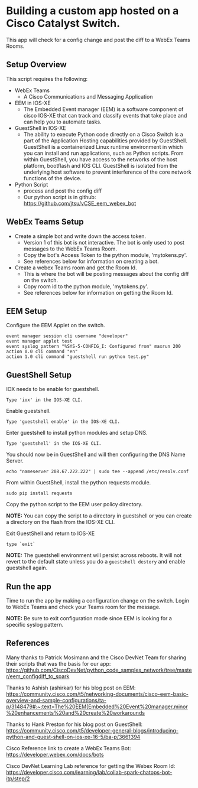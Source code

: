 # Building a custom app hosted on a Cisco Catalyst Switch.  
This app will check for a config change and post the diff to a WebEx Teams Rooms.

## Setup Overview
This script requires the following:
- WebEx Teams
  - A Cisco Communications and Messaging Application
- EEM in IOS-XE
  - The Embedded Event manager (EEM) is a software component of cisco IOS-XE that can track and classify events that take place and can help you to automate tasks.
- GuestShell in IOS-XE
  - The ability to execute Python code directly on a Cisco Switch is a part of the Application Hosting capabilities provided by GuestShell.  GuestShell is a containerized Linux runtime environment in which you can install and run applications, such as Python scripts.  From within GuestShell, you have access to the networks of the host platform, bootflash and IOS CLI.  GuestShell is isolated from the underlying host software to prevent interference of the core network functions of the device.
- Python Script 
  - process and post the config diff
  - Our python script is in github: https://github.com/jtsu/vCSE_eem_webex_bot


## WebEx Teams Setup
- Create a simple bot and write down the access token.
  - Version 1 of this bot is not interactive.  The bot is only used to post messages to the WebEx Teams Room.
  - Copy the bot's Access Token to the python module, 'mytokens.py'.
  - See references below for information on creating a bot.
- Create a webex Teams room and get the Room Id.
  - This is where the bot will be posting messages about the config diff on the switch.
  - Copy room id to the python module, 'mytokens.py'.
  - See references below for information on getting the Room Id.

## EEM Setup
Configure the EEM Applet on the switch.
  ```
  event manager session cli username "developer"
  event manager applet test
  event syslog pattern "%SYS-5-CONFIG_I: Configured from" maxrun 200
  action 0.0 cli command "en"
  action 1.0 cli command "guestshell run python test.py"
  ```

## GuestShell Setup
IOX needs to be enable for guestshell.
  ```
  Type 'iox' in the IOS-XE CLI.
  ```

Enable guestshell.
  ```
  Type 'guestshell enable' in the IOS-XE CLI.
  ```

Enter guestshell to install python  modules and setup DNS.
  ```
  Type 'guestshell' in the IOS-XE CLI.
  ```

You should now be in GuestShell and will then configuring the DNS Name Server.
  ```
  echo "nameserver 208.67.222.222" | sudo tee --append /etc/resolv.conf
  ```

From within GuestShell, install the python requests module.
  ```
  sudo pip install requests
  ```

Copy the python script to the EEM user policy directory.  

**NOTE:** You can copy the script to a directory in guestshell or you can create a directory on the flash from the IOS-XE CLI.

Exit GuestShell and return to IOS-XE
 ```
 type `exit`
 ```
**NOTE:** The guestshell environment will persist across reboots.  It will not revert to the default state unless you do a `guestshell destory` and enable guestshell again.

## Run the app
Time to run the app by making a configuration change on the switch. Login to WebEx Teams and check your Teams room for the message.

**NOTE:** Be sure to exit configuration mode since EEM is looking for a specific syslog pattern.

## References
Many thanks to Patrick Mosimann and the Cisco DevNet Team for sharing their scripts that was the basis for our app:  
https://github.com/CiscoDevNet/python_code_samples_network/tree/master/eem_configdiff_to_spark

Thanks to Ashish (ashirkar) for his blog post on EEM:
https://community.cisco.com/t5/networking-documents/cisco-eem-basic-overview-and-sample-configurations/ta-p/3148479#:~:text=The%20EEM(Embedded%20Event%20manager,minor%20enhancements%20and%20create%20workarounds

Thanks to Hank Preston for his blog post on GuestShell:
https://community.cisco.com/t5/developer-general-blogs/introducing-python-and-guest-shell-on-ios-xe-16-5/ba-p/3661394

Cisco Reference link to create a WebEx Teams Bot:
https://developer.webex.com/docs/bots

Cisco DevNet Learning Lab reference for getting the Webex Room Id: 
https://developer.cisco.com/learning/lab/collab-spark-chatops-bot-itp/step/2
